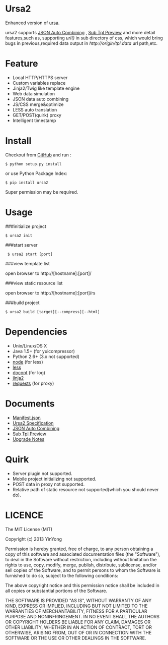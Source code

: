 Ursa2
=====
Enhanced version of [ursa](https://github.com/sogou-ufo/ursa).

ursa2 supports [JSON Auto Combining](https://github.com/yanni4night/ursa2/wiki/JSON-Auto-Combining) , 
[Sub Tpl Preview](https://github.com/yanni4night/ursa2/wiki/Sub-Tpl-Preview) 
and more detail features,such as, supporting _url()_ in sub directory of css,
which would bring bugs in previous,required data output in _http://origin/tpl.data_ url path,etc.


Feature
=====
 - Local HTTP/HTTPS server
 - Custom variables replace
 - Jinja2/Twig like template engine
 - Web data simulation
 - JSON data auto combining
 - JS/CSS merge&optimize
 - LESS auto translation
 - GET/POST(quirk) proxy
 - Intelligent timestamp

Install
=====
Checkout from [GitHub](https://github.com/yanni4night/ursa2) and run :
    
    $ python setup.py install

or use Python Package Index:

    $ pip install ursa2

Super permission may be required.

Usage
=====

###initialize project

    $ ursa2 init

###start server
     
     $ ursa2 start [port]

###view template list
    
open browser to http://[hostname]:[port]/

###view static resource list

open browser to http://[hostname]:[port]/rs

###build project

    $ ursa2 build [target][--compress][--html]


Dependencies
=====
 - Unix/Linux/OS X
 - Java 1.5+ (for yuicompressor)
 - Python 2.6+ (3.x not supported)
 - [node](https://github.com/joyent/node) (for less)
 - [less](https://github.com/less/less.js)
 - [docopt](https://github.com/docopt/docopt) (for log)
 - [jinja2](https://github.com/mitsuhiko/jinja2)
 - [requests](https://github.com/kennethreitz/requests) (for proxy)


Documents
=====
 - [Manifest.json](https://github.com/yanni4night/ursa2/wiki/manifest.json)
 - [Ursa2 Specification](https://github.com/yanni4night/ursa2/wiki/Ursa2-Specification)
 - [JSON Auto Combining](https://github.com/yanni4night/ursa2/wiki/JSON-Auto-Combining)
 - [Sub Tpl Preview](https://github.com/yanni4night/ursa2/wiki/Sub-Tpl-Preview)
 - [Upgrade Notes](https://github.com/yanni4night/ursa2/wiki/Upgrade-notes)

Quirk
=====
 - Server plugin not supported.
 - Mobile project initializing not supported.
 - POST data in proxy not supported.
 - Relative path of static resource not supported(which you should never do).

LICENCE
=====
The MIT License (MIT)

Copyright (c) 2013 YinYong

Permission is hereby granted, free of charge, to any person obtaining a copy of
this software and associated documentation files (the "Software"), to deal in
the Software without restriction, including without limitation the rights to
use, copy, modify, merge, publish, distribute, sublicense, and/or sell copies of
the Software, and to permit persons to whom the Software is furnished to do so,
subject to the following conditions:

The above copyright notice and this permission notice shall be included in all
copies or substantial portions of the Software.

THE SOFTWARE IS PROVIDED "AS IS", WITHOUT WARRANTY OF ANY KIND, EXPRESS OR
IMPLIED, INCLUDING BUT NOT LIMITED TO THE WARRANTIES OF MERCHANTABILITY, FITNESS
FOR A PARTICULAR PURPOSE AND NONINFRINGEMENT. IN NO EVENT SHALL THE AUTHORS OR
COPYRIGHT HOLDERS BE LIABLE FOR ANY CLAIM, DAMAGES OR OTHER LIABILITY, WHETHER
IN AN ACTION OF CONTRACT, TORT OR OTHERWISE, ARISING FROM, OUT OF OR IN
CONNECTION WITH THE SOFTWARE OR THE USE OR OTHER DEALINGS IN THE SOFTWARE.
